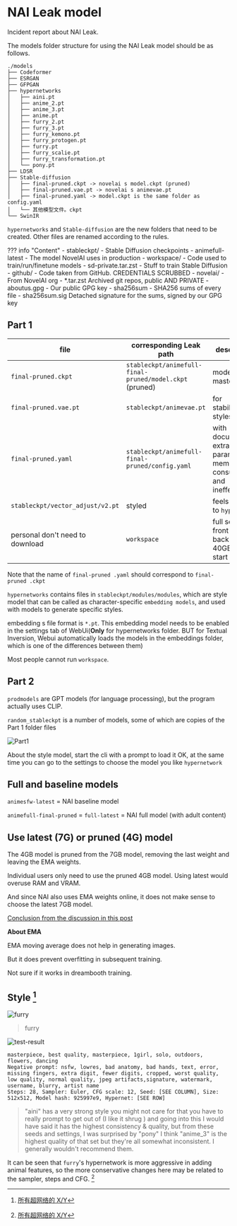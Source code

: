 # NAI Leak model

Incident report about NAI Leak.

The models folder structure for using the NAI Leak model should be as follows.

```
./models
├── Codeformer
├── ESRGAN
├── GFPGAN
├── hypernetworks
│   ├── aini.pt
│   ├── anime_2.pt
│   ├── anime_3.pt
│   ├── anime.pt
│   ├── furry_2.pt
│   ├── furry_3.pt
│   ├── furry_kemono.pt
│   ├── furry_protogen.pt
│   ├── furry.pt
│   ├── furry_scalie.pt
│   ├── furry_transformation.pt
│   └── pony.pt
├── LDSR
├── Stable-diffusion
│   ├── final-pruned.ckpt -> novelai s model.ckpt (pruned)
│   ├── final-pruned.vae.pt -> novelai s animevae.pt
│   ├── final-pruned.yaml -> model.ckpt is the same folder as config.yaml
│   └── 其他模型文件。ckpt
└── SwinIR
```

`hypernetworks` and `Stable-diffusion` are the new folders that need to be created. Other files are renamed according to the rules.

??? info "Content"
    - stableckpt/ - Stable Diffusion checkpoints
    - animefull-latest - The model NovelAI uses in production
    - workspace/ - Code used to train/run/finetune models
    - sd-private.tar.zst - Stuff to train Stable Diffusion
    - github/ - Code taken from GitHub. CREDENTIALS SCRUBBED
    - novelai/ - From NovelAI org
    - *.tar.zst Archived git repos, public AND PRIVATE
    - aboutus.gpg - Our public GPG key
    - sha256sum - SHA256 sums of every file
    - sha256sum.sig Detached signature for the sums, signed by our GPG key

## Part 1

|file|corresponding Leak path|description|
|----|---------|--------|
|`final-pruned.ckpt`|`stableckpt/animefull-final-pruned/model.ckpt` (pruned)|model master file|
|`final-pruned.vae.pt`|`stableckpt/animevae.pt`|for stabilization styles|
|`final-pruned.yaml`|`stableckpt/animefull-final-pruned/config.yaml`|with documenting extra parameters, memory consumption, and ineffective|
|`stableckpt/vector_adjust/v2.pt`|styled|feels inferior to `hypernet`|
|personal don't need to download|`workspace`|full set of front and back ends, 40GB only to start|

Note that the name of `final-pruned .yaml` should correspond to `final-pruned .ckpt`

`hypernetworks` contains files in `stableckpt/modules/modules`, which are style model that can be called as character-specific `embedding models`, and used with models to generate specific styles.

embedding s file format is `*.pt`. This embedding model needs to be enabled in the settings tab of WebUi(**Only** for hypernetworks folder. BUT for Textual Inversion, Webui automatically loads the models in the embeddings folder, which is one of the differences between them)

Most people cannot run `workspace`.

## Part 2

`prodmodels` are GPT models (for language processing), but the program actually uses CLIP.

`random_stableckpt` is a number of models, some of which are copies of the Part 1 folder files

![Part1](https://user-images.githubusercontent.com/75739606/197821809-7eed7776-9508-4c71-9b07-5f02e13290b2.jpg)
<!--
![Part1](https://raw.githubusercontent.com/sudoskys/StableDiffusionBook/main/resource/models.jpg)
-->

About the style model, start the cli with a prompt to load it OK, at the same time you can go to the settings to choose the model you like `hypernetwork`

## Full and baseline models

`animesfw-latest` = NAI baseline model

`animefull-final-pruned` = `full-latest` = NAI full model (with adult content)

## Use latest (7G) or pruned (4G) model

The 4GB model is pruned from the 7GB model, removing the last weight and leaving the EMA weights.

Individual users only need to use the pruned 4GB model. Using latest would overuse RAM and VRAM.

And since NAI also uses EMA weights online, it does not make sense to choose the latest 7GB model.

[Conclusion from the discussion in this post](https://github.com/AUTOMATIC1111/stable-diffusion-webui/discussions/2017#discussioncomment-3882551)

**About EMA**

EMA moving average does not help in generating images.

But it does prevent overfitting in subsequent training.

Not sure if it works in dreambooth training.

## Style [^5]

![furry](https://user-images.githubusercontent.com/474879/194965036-4c9f70ca-a32f-4f68-a9a1-17a827e8e61e.jpg)
> furry

![test-result](https://user-images.githubusercontent.com/115398132/194805364-95e523aa-4bec-4a88-9fe1-b3d39d2f2992.jpg)

```
masterpiece, best quality, masterpiece, 1girl, solo, outdoors, flowers, dancing
Negative prompt: nsfw, lowres, bad anatomy, bad hands, text, error, missing fingers, extra digit, fewer digits, cropped, worst quality, low quality, normal quality, jpeg artifacts,signature, watermark, username, blurry, artist name
Steps: 28, Sampler: Euler, CFG scale: 12, Seed: [SEE COLUMN], Size: 512x512, Model hash: 925997e9, Hypernet: [SEE ROW]
```

> "aini" has a very strong style you might not care for that you have to really prompt to get out of (I like it shrug ) and going into this I would have said it has the highest consistency & quality, but from these seeds and settings, I was surprised by "pony"
I think "anime_3" is the highest quality of that set but they're all somewhat inconsistent. I generally wouldn't recommend them.

It can be seen that `furry`'s hypernetwork is more aggressive in adding animal features, so the more conservative changes here may be related to the sampler, steps and CFG. [^5]

[^5]:[所有超网络的 X/Y](https://github.com/AUTOMATIC1111/stable-diffusion-webui/discussions/2017#discussioncomment-3836360)
